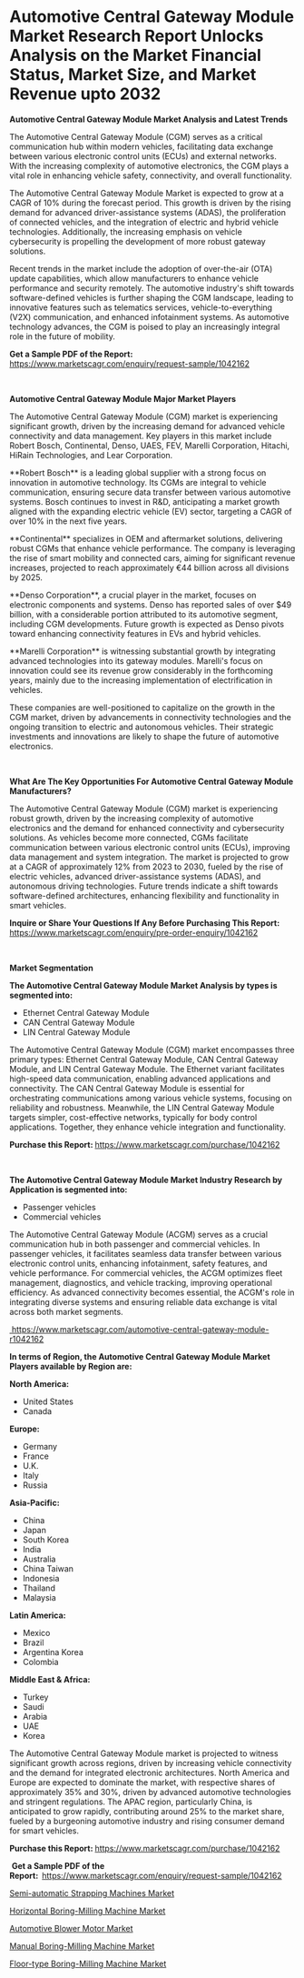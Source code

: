 <p><h1>Automotive Central Gateway Module Market Research Report Unlocks Analysis on the Market Financial Status, Market Size, and Market Revenue upto 2032</h1></p><p><strong>Automotive Central Gateway Module Market Analysis and Latest Trends</strong></p>
<p><p>The Automotive Central Gateway Module (CGM) serves as a critical communication hub within modern vehicles, facilitating data exchange between various electronic control units (ECUs) and external networks. With the increasing complexity of automotive electronics, the CGM plays a vital role in enhancing vehicle safety, connectivity, and overall functionality. </p><p>The Automotive Central Gateway Module Market is expected to grow at a CAGR of 10% during the forecast period. This growth is driven by the rising demand for advanced driver-assistance systems (ADAS), the proliferation of connected vehicles, and the integration of electric and hybrid vehicle technologies. Additionally, the increasing emphasis on vehicle cybersecurity is propelling the development of more robust gateway solutions. </p><p>Recent trends in the market include the adoption of over-the-air (OTA) update capabilities, which allow manufacturers to enhance vehicle performance and security remotely. The automotive industry's shift towards software-defined vehicles is further shaping the CGM landscape, leading to innovative features such as telematics services, vehicle-to-everything (V2X) communication, and enhanced infotainment systems. As automotive technology advances, the CGM is poised to play an increasingly integral role in the future of mobility.</p></p>
<p><strong>Get a Sample PDF of the Report:&nbsp;</strong> <a href="https://www.marketscagr.com/enquiry/request-sample/1042162?utm_campaign=3163&utm_medium=2&utm_source=Github&utm_content=ia&utm_term=30032025&utm_id=automotive-central-gateway-module">https://www.marketscagr.com/enquiry/request-sample/1042162</a></p>
<p>&nbsp;</p>
<p><strong>Automotive Central Gateway Module Major Market Players</strong></p>
<p><p>The Automotive Central Gateway Module (CGM) market is experiencing significant growth, driven by the increasing demand for advanced vehicle connectivity and data management. Key players in this market include Robert Bosch, Continental, Denso, UAES, FEV, Marelli Corporation, Hitachi, HiRain Technologies, and Lear Corporation.</p><p>**Robert Bosch** is a leading global supplier with a strong focus on innovation in automotive technology. Its CGMs are integral to vehicle communication, ensuring secure data transfer between various automotive systems. Bosch continues to invest in R&D, anticipating a market growth aligned with the expanding electric vehicle (EV) sector, targeting a CAGR of over 10% in the next five years.</p><p>**Continental** specializes in OEM and aftermarket solutions, delivering robust CGMs that enhance vehicle performance. The company is leveraging the rise of smart mobility and connected cars, aiming for significant revenue increases, projected to reach approximately €44 billion across all divisions by 2025.</p><p>**Denso Corporation**, a crucial player in the market, focuses on electronic components and systems. Denso has reported sales of over $49 billion, with a considerable portion attributed to its automotive segment, including CGM developments. Future growth is expected as Denso pivots toward enhancing connectivity features in EVs and hybrid vehicles.</p><p>**Marelli Corporation** is witnessing substantial growth by integrating advanced technologies into its gateway modules. Marelli's focus on innovation could see its revenue grow considerably in the forthcoming years, mainly due to the increasing implementation of electrification in vehicles.</p><p>These companies are well-positioned to capitalize on the growth in the CGM market, driven by advancements in connectivity technologies and the ongoing transition to electric and autonomous vehicles. Their strategic investments and innovations are likely to shape the future of automotive electronics.</p></p>
<p>&nbsp;</p>
<p><strong>What Are The Key Opportunities For Automotive Central Gateway Module Manufacturers?</strong></p>
<p><p>The Automotive Central Gateway Module (CGM) market is experiencing robust growth, driven by the increasing complexity of automotive electronics and the demand for enhanced connectivity and cybersecurity solutions. As vehicles become more connected, CGMs facilitate communication between various electronic control units (ECUs), improving data management and system integration. The market is projected to grow at a CAGR of approximately 12% from 2023 to 2030, fueled by the rise of electric vehicles, advanced driver-assistance systems (ADAS), and autonomous driving technologies. Future trends indicate a shift towards software-defined architectures, enhancing flexibility and functionality in smart vehicles.</p></p>
<p><strong>Inquire or Share Your Questions If Any Before Purchasing This Report:</strong> <a href="https://www.marketscagr.com/enquiry/pre-order-enquiry/1042162?utm_campaign=3163&utm_medium=2&utm_source=Github&utm_content=ia&utm_term=30032025&utm_id=automotive-central-gateway-module">https://www.marketscagr.com/enquiry/pre-order-enquiry/1042162</a></p>
<p>&nbsp;</p>
<p><strong>Market Segmentation</strong></p>
<p><strong>The Automotive Central Gateway Module Market Analysis by types is segmented into:</strong></p>
<p><ul><li>Ethernet Central Gateway Module</li><li>CAN Central Gateway Module</li><li>LIN Central Gateway Module</li></ul></p>
<p><p>The Automotive Central Gateway Module (CGM) market encompasses three primary types: Ethernet Central Gateway Module, CAN Central Gateway Module, and LIN Central Gateway Module. The Ethernet variant facilitates high-speed data communication, enabling advanced applications and connectivity. The CAN Central Gateway Module is essential for orchestrating communications among various vehicle systems, focusing on reliability and robustness. Meanwhile, the LIN Central Gateway Module targets simpler, cost-effective networks, typically for body control applications. Together, they enhance vehicle integration and functionality.</p></p>
<p><strong>Purchase this Report:&nbsp;</strong><a href="https://www.marketscagr.com/purchase/1042162?utm_campaign=3163&utm_medium=2&utm_source=Github&utm_content=ia&utm_term=30032025&utm_id=automotive-central-gateway-module">https://www.marketscagr.com/purchase/1042162</a></p>
<p>&nbsp;</p>
<p><strong>The Automotive Central Gateway Module Market Industry Research by Application is segmented into:</strong></p>
<p><ul><li>Passenger vehicles</li><li>Commercial vehicles</li></ul></p>
<p><p>The Automotive Central Gateway Module (ACGM) serves as a crucial communication hub in both passenger and commercial vehicles. In passenger vehicles, it facilitates seamless data transfer between various electronic control units, enhancing infotainment, safety features, and vehicle performance. For commercial vehicles, the ACGM optimizes fleet management, diagnostics, and vehicle tracking, improving operational efficiency. As advanced connectivity becomes essential, the ACGM's role in integrating diverse systems and ensuring reliable data exchange is vital across both market segments.</p></p>
<p><a href="https://www.marketscagr.com/automotive-central-gateway-module-r1042162?utm_campaign=3163&utm_medium=2&utm_source=Github&utm_content=ia&utm_term=30032025&utm_id=automotive-central-gateway-module">&nbsp;https://www.marketscagr.com/automotive-central-gateway-module-r1042162</a></p>
<p><strong>In terms of Region, the Automotive Central Gateway Module Market Players available by Region are:</strong></p>
<p>
    <p> <strong> North America: </strong>
        <ul>
            <li>United States</li>
            <li>Canada</li>
        </ul>
        </p> 
    <p> <strong> Europe: </strong>
        <ul>
            <li>Germany</li>
            <li>France</li>
            <li>U.K.</li>
            <li>Italy</li>
            <li>Russia</li>
        </ul>
        </p> 
    <p> <strong> Asia-Pacific: </strong>
        <ul>
            <li>China</li>
            <li>Japan</li>
            <li>South Korea</li>
            <li>India</li>
            <li>Australia</li>
            <li>China Taiwan</li>
            <li>Indonesia</li>
            <li>Thailand</li>
            <li>Malaysia</li>
        </ul>
        </p> 
    <p> <strong> Latin America: </strong>
        <ul>
            <li>Mexico</li>
            <li>Brazil</li>
            <li>Argentina Korea</li>
            <li>Colombia</li>
        </ul>
        </p> 
    <p> <strong> Middle East & Africa: </strong>
        <ul>
            <li>Turkey</li>
            <li>Saudi</li>
            <li>Arabia</li>
            <li>UAE</li>
            <li>Korea</li>
        </ul>
    </p>
    </p>
<p><p>The Automotive Central Gateway Module market is projected to witness significant growth across regions, driven by increasing vehicle connectivity and the demand for integrated electronic architectures. North America and Europe are expected to dominate the market, with respective shares of approximately 35% and 30%, driven by advanced automotive technologies and stringent regulations. The APAC region, particularly China, is anticipated to grow rapidly, contributing around 25% to the market share, fueled by a burgeoning automotive industry and rising consumer demand for smart vehicles.</p></p>
<p><strong>Purchase this Report: </strong><a href="https://www.marketscagr.com/purchase/1042162?utm_campaign=3163&utm_medium=2&utm_source=Github&utm_content=ia&utm_term=30032025&utm_id=automotive-central-gateway-module">https://www.marketscagr.com/purchase/1042162</a></p>
<p>&nbsp;<strong>Get a Sample PDF of the Report:&nbsp;&nbsp;</strong><a href="https://www.marketscagr.com/enquiry/request-sample/1042162?utm_campaign=3163&utm_medium=2&utm_source=Github&utm_content=ia&utm_term=30032025&utm_id=automotive-central-gateway-module">https://www.marketscagr.com/enquiry/request-sample/1042162</a></p>
<p><strong></strong></p>
<p><p><a href="https://www.linkedin.com/pulse/unlocking-potential-semi-automatic-strapping-machines-market-ur6fe?utm_campaign=3163&utm_medium=2&utm_source=Github&utm_content=ia&utm_term=30032025&utm_id=automotive-central-gateway-module">Semi-automatic Strapping Machines Market</a></p><p><a href="https://www.linkedin.com/pulse/horizontal-boring-milling-machine-market-indicators-size-regional-mkfbe?utm_campaign=3163&utm_medium=2&utm_source=Github&utm_content=ia&utm_term=30032025&utm_id=automotive-central-gateway-module">Horizontal Boring-Milling Machine Market</a></p><p><a href="https://github.com/zoccohaniech/Market-Research-Report-List-1/blob/main/automotive-blower-motor-market.md?utm_campaign=3163&utm_medium=2&utm_source=Github&utm_content=ia&utm_term=30032025&utm_id=automotive-central-gateway-module">Automotive Blower Motor Market</a></p><p><a href="https://www.linkedin.com/pulse/manual-boring-milling-machine-market-pulse-13-expansion-uzaze?utm_campaign=3163&utm_medium=2&utm_source=Github&utm_content=ia&utm_term=30032025&utm_id=automotive-central-gateway-module">Manual Boring-Milling Machine Market</a></p><p><a href="https://www.linkedin.com/pulse/floor-type-boring-milling-machine-market-highlights-ybwme?utm_campaign=3163&utm_medium=2&utm_source=Github&utm_content=ia&utm_term=30032025&utm_id=automotive-central-gateway-module">Floor-type Boring-Milling Machine Market</a></p></p>